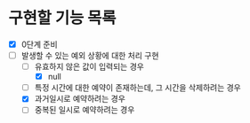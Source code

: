 # 구현할 기능 목록

- [x] 0단계 준비
- [ ] 발생할 수 있는 예외 상황에 대한 처리 구현
    - [ ] 유효하지 않은 값이 입력되는 경우
        - [x] null
    - [ ] 특정 시간에 대한 예약이 존재하는데, 그 시간을 삭제하려는 경우
    - [x] 과거일시로 예약하려는 경우
    - [ ] 중복된 일시로 예약하려는 경우

